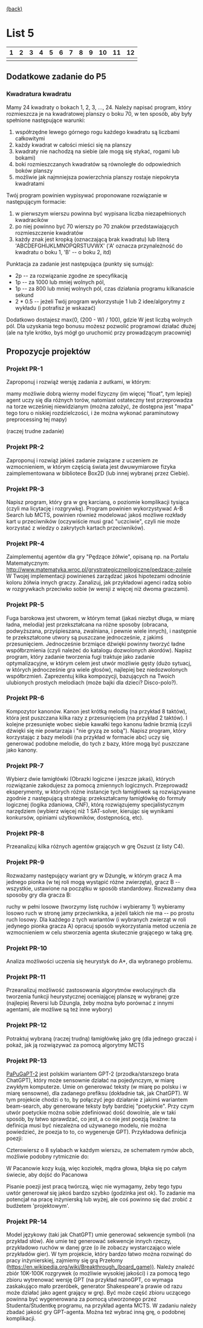 [(back)](../)

# List 5
| 1 | 2 | 3 | 4 | 5 | 6 | 7 | 8 | 9 | 10| 11| 12|
|---|---|---|---|---|---|---|---|---|---|---|---|
|   |   |   |   |   |   |   |   |   |   |   |   |


## Dodatkowe zadanie do P5
### Kwadratura kwadratu
Mamy 24 kwadraty o bokach 1, 2, 3, ..., 24. Należy napisać program, który rozmieszcza je na kwadratowej planszy o boku 70, w ten sposób, aby były spełnione następujące warunki:

1. współrzędne lewego górnego rogu każdego kwadratu są liczbami całkowitymi
2. każdy kwadrat w całości mieści się na planszy
3. kwadraty nie nachodzą na siebie (ale mogą się stykać, rogami lub bokami)
4. boki rozmieszczanych kwadratów są równoległe do odpowiednich boków planszy
5. możliwie jak najmniejsza powierzchnia planszy rostaje niepokryta kwadratami

Twój program powinien wypisywać proponowane rozwiązanie w następującym formacie:

1. w pierwszym wierszu powinna być wypisana liczba niezapełnionych kwadracików
2. po niej powinno być 70 wierszy po 70 znaków przedstawiających rozmieszczenie kwadratów
3. każdy znak jest kropką (oznaczającą brak kwadratu) lub literą 'ABCDEFGHIJKLMNOPQRSTUVWX' ('A' oznacza przynależność do kwadratu o boku 1, 'B' -- o boku 2, itd)

Punktacja za zadanie jest następująca (punkty się sumują):

* 2p -- za rozwiązanie zgodne ze specyfikacją
* 1p -- za 1000 lub mniej wolnych pól,
* 1p -- za 800 lub mniej wolnych pól, czas działania programu kilkanaście sekund
* 2 * 0.5 -- jeżeli Twój program wykorzystuje 1 lub 2 idee/algorytmy z wykładu (i potrafisz je wskazać)

Dodatkowo dostajesz max(0, (200 - W) / 100), gdzie W jest liczbą wolnych pól. Dla uzyskania tego bonusu możesz pozwolić programowi działać dłużej (ale na tyle krótko, byś mógł go uruchomić przy prowadzącym pracownię)


## Propozycje projektów
### Projekt PR-1
Zaproponuj i rozwiąż wersję zadania z autkami, w którym:

mamy możliwie dobrą wierny model fizyczny (im więcej "float", tym lepiej)
agent uczy się dla różnych torów, natomiast ostateczny test przeprowadza na torze wcześniej niewidzianym (można założyć, że dostępna jest "mapa" tego toru o niskiej rozdzielczości, i że można wykonać paraminutowy preprocessing tej mapy)

(raczej trudne zadanie)

### Projekt PR-2
Zaproponuj i rozwiąż jakieś zadanie związane z uczeniem ze wzmocnieniem, w którym częścią świata jest dwuwymiarowe fizyka zaimplementowana w bibliotece Box2D (lub innej wybranej przez Ciebie).

### Projekt PR-3 
Napisz program, który gra w grę karcianą, o poziomie komplikacji tysiąca (czyli ma licytację i rozgrywkę). Program powinien wykorzystywać A-B Search lub MCTS, powinien również modelować jakoś możliwe rozkłady kart u przeciwników (oczywiście musi grać "uczciwie", czyli nie może korzystać z wiedzy o zakrytych kartach przeciwników).

### Projekt PR-4 
Zaimplementuj agentów dla gry "Pędzące żółwie", opisaną np. na Portalu Matematycznym: http://www.matematyka.wroc.pl/grystrategiczneilogiczne/pedzace-zolwie W Twojej implementacji powinieneś zarządzać jakoś hipotezami odnośnie koloru żółwia innych graczy. Zanalizuj, jak przykładowi agenci radzą sobio w rozgrywkach przeciwko sobie (w wersji z więcej niż dwoma graczami).

### Projekt PR-5
Fuga barokowa jest utworem, w którym temat (jakaś niezbyt długa, w miarę ładna, melodia) jest przekształcana na różne sposoby (obracana, podwyższana, przyśpieszana, zwalniana, i pewnie wiele innych), i następnie te przekształcone utwory są puszczane jednocześnie, z jakimś przesunięciem. Jednocześnie brzmiące dźwięki powinny tworzyć ładne współbrzmienia (czyli należeć do katalogu dozwolonych akordów). Napisz program, który zadanie tworzenia fugi traktuje jako zadanie optymalizacyjne, w którym celem jest utwór możliwie gęsty (dużo sytuacj, w których jednocześnie gra wiele głosów), najlepiej bez niedozwolonych współbrzmień. Zaprezentuj kilka kompozycji, bazujących na Twoich ulubionych prostych melodiach (może bajki dla dzieci? Disco-polo?).

### Projekt PR-6 
Kompozytor kanonów. Kanon jest krótką melodią (na przykład 8 taktów), która jest puszczana kilka razy z przesunięciem (na przykład 2 taktów). I kolejne przesunięte wobec siebie kawałki tego kanonu ładnie brzmią (czyli dźwięki się nie powtarzaja i "nie gryzą ze sobą"). Napisz program, który korzystając z bazy melodii (na przykład w formacie abc) uczy się generować podobne melodie, do tych z bazy, które mogą być puszczane jako kanony. 

### Projekt PR-7
Wybierz dwie łamigłówki (Obrazki logiczne i jeszcze jakaś), których rozwiązanie zakodujesz za pomocą zmiennych logicznych. Przeprowadź eksperymenty, w których różne instancje tych łamigłówek są rozwiązywane zgodnie z następującą strategią: przekształcamy łamigłówkę do formuły logicznej (logika zdaniowa, CNF), którą rozwiązujemy specjalistycznym narzędziem (wybierz więcej niż 1 SAT-solver, kierując się wynikami konkursów, opiniami użytkowników, dostępnoścą, etc).

### Projekt PR-8
Przeanalizuj kilka różnych agentów grających w grę Oszust (z listy C4).

### Projekt PR-9
Rozważamy następujący wariant gry w Dżunglę, w którym gracz A ma jednego pionka (w tej roli mogą wystąpić różne zwierzęta), gracz B -- wszystkie, ustawione na początku w sposób standardowy. Rozważamy dwa sposoby gry dla gracza B:

ruchy w pełni losowe (tworzymy listę ruchów i wybieramy 1)
wybieramy losowo ruch w stronę jamy przeciwnkika, a jeżeli takich nie ma -- po prostu ruch losowy.
Dla każdego z tych wariantów (i wybranych zwierząt w roli jedynego pionka gracza A) opracuj sposób wykorzystania metod uczenia ze wzmocnieniem w celu stworzenia agenta skutecznie grającego w taką grę.

### Projekt PR-10
Analiza możliwości uczenia się heurystyk do A*, dla wybranego problemu.

### Projekt PR-11
Przeanalizuj możliwość zastosowania algorytmów ewolucyjnych dla tworzenia funkcji heurystycznej oceniającej planszę w wybranej grze (najlepiej Reversi lub Dżungla, żeby można było porównać z innymi agentami, ale możliwe są też inne wybory)

### Projekt PR-12
Potraktuj wybraną (raczej trudną) łamigłówkę jako grę (dla jednego gracza) i pokaż, jak ją rozwiązywać za pomocą algorytmy MCTS

### Projekt PR-13
[PaPuGaPT-2](https://huggingface.co/flax-community/papuGaPT2) jest polskim wariantem GPT-2 (przodka/starszego brata ChatGPT), który może sensownie działać na pojedynczym, w miarę zwykłym komputerze. Umie on generować teksty (w miarę po polsku i w miarę sensowne), dla zadanego prefiksu (dokładnie tak, jak ChatGPT). W tym projekcie chodzi o to, by połączyć jego działanie z jakimś wariantem beam-search, aby generowane teksty były bardziej "poetyckie". Przy czym utwór poetyckie można sobie zdefiniować dość dowolnie, ale w taki sposób, by łatwo sprawdzać, co jest, a co nie jest poezją (ważne: ta definicja musi być niezależna od używanego modelu, nie można powiedzieć, że poezja to to, co wygeneruje GPT). Przykładowa definicja poezji:

Czterowiersz o 8 sylabach w każdym wierszu, ze schematem rymów abcb, możliwie podobny rytmicznie do:

W Pacanowie kozy kują,
więc koziołek, mądra głowa,
błąka się po całym świecie,
aby dojść do Pacanowa

Pisanie poezji jest pracą twórczą, więc nie wymagamy, żeby tego typu uwtór generował się jakoś bardzo szybko (godzinka jest ok). To zadanie ma potencjał na pracę inżynierską lub wyżej, ale coś powinno się dać zrobić z budżetem 'projektowym'.

### Projekt PR-14
Model językowy (taki jak ChatGPT) umie generować sekwencje symboli (na przykład słów). Ale umie też generować sekwencje innych rzeczy, przykładowo ruchów w danej grze (o ile zobaczy wystarczająco wiele przykładów gier). W tym projekcie, który bardzo łatwo można rozwinąć do pracy inżynierskiej, zajmiemy się grą Przełomy (https://en.wikipedia.org/wiki/Breakthrough_(board_game)). Należy znaleźć zbiór 10K-100K rozgrywek (o możliwie wysokiej jakości) i za pomocą tego zbioru wytrenować wersję GPT (na przykład nanoGPT, co wymaga zaskakująco mało przeróbek, generator Shakespeare'a prawie od razu może działać jako agent grający w grę). Być może część zbioru uczącego powinna być wygenerowana za pomocą utworzonego przez Studenta/Studentkę programu, na przykład agenta MCTS. W zadaniu należy zbadać jakość gry GPT-agenta. Można też wybrać inną grę, o podobnej komplikacji.


